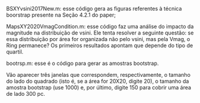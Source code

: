 BSXYvsini2017New.m: esse código gera as figuras referentes à técnica boorstrap presente na Seção 4.2.1 do paper;

MapsXY2020VmagCondition.m: esse código faz uma análise do impacto da magnitude na distribuição de vsini. Ele tenta resolver a seguinte questão: se essa distribuição por área for organizada não pelo vsini, mas pela Vmag, o Ring permanece? Os primeiros resultados apontam que depende do tipo de quartil.

bootrsp.m: esse é o código para gerar as amostras bootstrap.

Vão aparecer três janelas que correspondem, respectivamente, o tamanho do lado do quadrado (isto é, se a área for 20X20, digite 20), o tamanho da amostra bootstrap (use 1000) e, por último, digite 150 para cobrir uma área de lado 300 pc.

